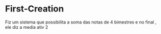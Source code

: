 # First-Creation
Fiz um sistema que possibilita a soma das notas de 4 bimestres e no final , ele diz a media 
ativ 2
